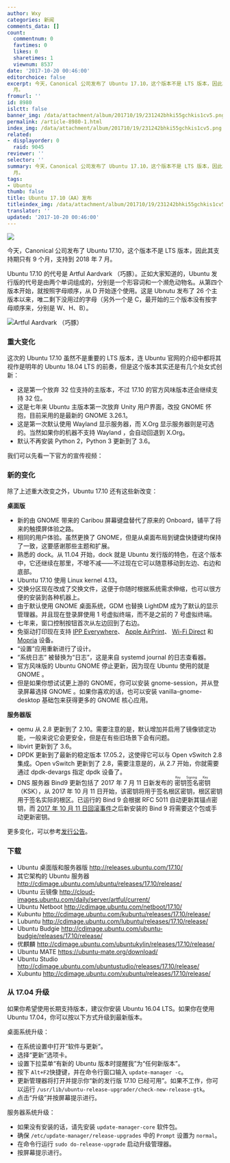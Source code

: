```yaml
---
author: Wxy
categories: 新闻
comments_data: []
count:
  commentnum: 0
  favtimes: 0
  likes: 0
  sharetimes: 1
  viewnum: 8537
date: '2017-10-20 00:46:00'
editorchoice: false
excerpt: 今天，Canonical 公司发布了 Ubuntu 17.10，这个版本不是 LTS 版本，因此其支持期只有 9 个月，支持到 2018 年 7
  月。
fromurl: ''
id: 8980
islctt: false
banner_img: /data/attachment/album/201710/19/231242bhki55gchkis1cv5.png
permalink: /article-8980-1.html
index_img: /data/attachment/album/201710/19/231242bhki55gchkis1cv5.png
related:
- displayorder: 0
  raid: 9045
reviewer: ''
selector: ''
summary: 今天，Canonical 公司发布了 Ubuntu 17.10，这个版本不是 LTS 版本，因此其支持期只有 9 个月，支持到 2018 年 7
  月。
tags:
- Ubuntu
thumb: false
title: Ubuntu 17.10（AA）发布
titleindex_img: /data/attachment/album/201710/19/231242bhki55gchkis1cv5.png
translator: ''
updated: '2017-10-20 00:46:00'
---
```


![](/data/attachment/album/201710/19/231242bhki55gchkis1cv5.png)


今天，Canonical 公司发布了 Ubuntu 17.10，这个版本不是 LTS 版本，因此其支持期只有 9 个月，支持到 2018 年 7 月。


Ubuntu 17.10 的代号是 Artful Aardvark （巧豚）。正如大家知道的，Ubuntu 发行版的代号是由两个单词组成的，分别是一个形容词和一个濒危动物名。从第四个版本开始，就按照字母顺序，从 D 开始逐个使用。这是 Ubnutu 发布了 26 个主版本以来，唯二剩下没用过的字母（另外一个是 C，最开始的三个版本没有按字母顺序来，分别是 W、H、B）。


![Artful Aardvark （巧豚）](/data/attachment/album/201710/19/231556xi8bbdoow6ffvvt7.jpg)


### 重大变化


这次的 Ubuntu 17.10 虽然不是重要的 LTS 版本，连 Ubuntu 官网的介绍中都将其视作是明年的 Ubuntu 18.04 LTS 的前奏，但是这个版本其实还是有几个处女式创新：


* 这是第一个放弃 32 位支持的主版本，不过 17.10 的官方风味版本还会继续支持 32 位。
* 这是七年来 Ubuntu 主版本第一次放弃 Unity 用户界面，改投 GNOME 怀抱，目前采用的是最新的 GNOME 3.26.1。
* 这是第一次默认使用 Wayland 显示服务器，而 X.Org 显示服务器则是可选的。当然如果你的机器不支持 Wayland ，会自动回退到 X.Org。
* 默认不再安装 Python 2，Python 3 更新到了 3.6。


我们可以先看一下官方的宣传视频：






### 新的变化


除了上述重大改变之外，Ubuntu 17.10 还有这些新改变：


**桌面版**


* 新的由 GNOME 带来的 Caribou 屏幕键盘替代了原来的 Onboard，铺平了将来的触摸屏体验之路。
* 相同的用户体验。虽然更换了 GNOME，但是从桌面布局到键盘快捷键均保持了一致，这要感谢那些主题和扩展。
* 熟悉的 dock。从 11.04 开始，dock 就是 Ubuntu 发行版的特色，在这个版本中，它还继续在那里，不增不减——不过现在它可以随意移动到左边、右边和底部。
* Ubuntu 17.10 使用 Linux kernel 4.13。
* 交换分区现在改成了交换文件，这便于你随时根据系统需求伸缩，也可以很方便的安装到各种机器上。
* 由于默认使用 GNOME 桌面系统，GDM 也替换 LightDM 成为了默认的显示管理器。并且现在登录屏使用 1 号虚拟终端，而不是之前的 7 号虚拟终端。
* 七年来，窗口控制按钮首次从左边回到了右边。
* 免驱动打印现在支持 [IPP Everywhere](http://www.pwg.org/dynamo/eveprinters.php)、 [Apple AirPrint](https://support.apple.com/en-us/HT201311)、 [Wi-Fi Direct](https://www.wi-fi.org/discover-wi-fi/wi-fi-direct) 和 [Mopria](http://mopria.org/) 设备。
* “设置”应用重新进行了设计。
* “系统日志” 被替换为“日志”，这是来自 systemd journal 的日志查看器。
* 官方风味版的 Ubuntu GNOME 停止更新，因为现在 Ubuntu 使用的就是 GNOME 。
* 但是如果你想试试更上游的 GNOME，你可以安装 gnome-session，并从登录屏幕选择 GNOME 。如果你喜欢的话，也可以安装 vanilla-gnome-desktop 基础包来获得更多的 GNOME 核心应用。


**服务器版**


* qemu 从 2.8 更新到了 2.10。需要注意的是，默认增加并启用了镜像锁定功能，一般来说它会更安全，但是在有些旧场景下会有问题。
* libvirt 更新到了 3.6。
* DPDK 更新到了最新的稳定版本 17.05.2，这使得它可以与 Open vSwitch 2.8 集成。Open vSwitch 更新到了 2.8，需要注意是的，从 2.7 开始，你就需要通过 dpdk-devargs 指定 dpdk 设备了。
* DNS 服务器 Bind9 更新包括了 2017 年 7 月 11 日新发布的<ruby> 密钥签名密钥 <rp>  （ </rp> <rt>  Key Signing Key </rt> <rp>  ） </rp></ruby>（KSK），从 2017 年 10 月 11 日开始，该密钥将用于签名根区密钥，根区密钥用于签名实际的根区。已运行的 Bind 9 会根据 RFC 5011 自动更新其锚点密钥，而 [2017 年 10 月 11 日回滚事件](https://www.icann.org/resources/pages/ksk-rollover/)之后新安装的 Bind 9 将需要这个包或手动更新密钥。


更多变化，可以参考[发行公告](https://wiki.ubuntu.com/ArtfulAardvark/ReleaseNotes)。


### 下载


* Ubuntu 桌面版和服务器版 <http://releases.ubuntu.com/17.10/>
* 其它架构的 Ubuntu 服务器 <http://cdimage.ubuntu.com/ubuntu/releases/17.10/release/>
* Ubuntu 云镜像 <http://cloud-images.ubuntu.com/daily/server/artful/current/>
* Ubuntu Netboot <http://cdimage.ubuntu.com/netboot/17.10/>
* Kubuntu <http://cdimage.ubuntu.com/kubuntu/releases/17.10/release/>
* Lubuntu <http://cdimage.ubuntu.com/lubuntu/releases/17.10/release/>
* Ubuntu Budgie <http://cdimage.ubuntu.com/ubuntu-budgie/releases/17.10/release/>
* 优麒麟 <http://cdimage.ubuntu.com/ubuntukylin/releases/17.10/release/>
* Ubuntu MATE <https://ubuntu-mate.org/download/>
* Ubuntu Studio <http://cdimage.ubuntu.com/ubuntustudio/releases/17.10/release/>
* Xubuntu <http://cdimage.ubuntu.com/xubuntu/releases/17.10/release/>


### 从 17.04 升级


如果你希望使用长期支持版本，建议你安装 Ubuntu 16.04 LTS。如果你在使用 Ubuntu 17.04，你可以按以下方式升级到最新版本。


桌面系统升级：


* 在系统设置中打开“软件与更新”。
* 选择“更新”选项卡。
* 设置下拉菜单“有新的 Ubuntu 版本时提醒我”为“任何新版本”。
* 按下 `Alt+F2`快捷键，并在命令行窗口输入 `update-manager -c`。
* 更新管理器将打开并提示你“新的发行版 17.10 已经可用”。如果不工作，你可以运行 `/usr/lib/ubuntu-release-upgrader/check-new-release-gtk`。
* 点击“升级”并按屏幕提示进行。


服务器系统升级：


* 如果没有安装的话，请先安装 `update-manager-core` 软件包。
* 确保 `/etc/update-manager/release-upgrades` 中的 `Prompt` 设置为 `normal`。
* 在命令行运行 `sudo do-release-upgrade` 启动升级管理器。
* 按屏幕提示进行。